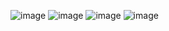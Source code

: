 ![image](https://github.com/user-attachments/assets/bb413fdd-f54a-44dc-9ee9-5c5bdb9d6ce6)
![image](https://github.com/user-attachments/assets/d5e28517-af80-4080-bc90-1a73db4e9b1d)
![image](https://github.com/user-attachments/assets/9026b129-9ecf-4fe3-a818-ea4ebcb05dea)
![image](https://github.com/user-attachments/assets/3135ac3b-3cad-47fb-9597-ff4b08c76d7f)
